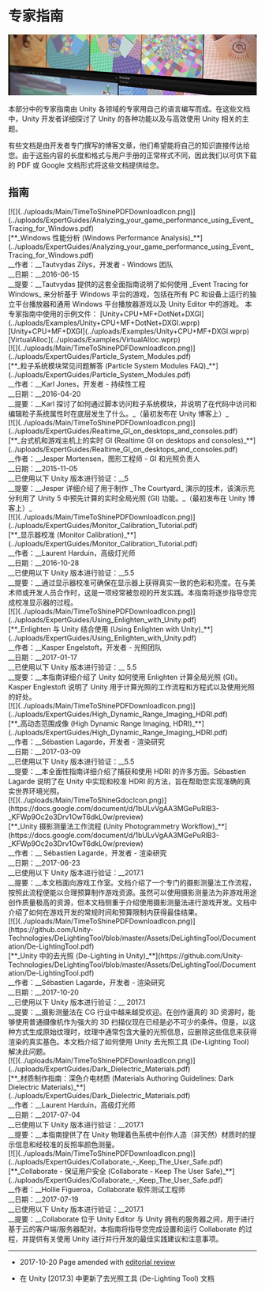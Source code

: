 专家指南
=======

![](../uploads/Main/TimeToShineHeader.jpg) 

本部分中的专家指南由 Unity 各领域的专家用自己的语言编写而成。在这些文档中，Unity 开发者详细探讨了 Unity 的各种功能以及与高效使用 Unity 相关的主题。

有些文档是由开发者专门撰写的博客文章，他们希望能将自己的知识直接传达给您。由于这些内容的长度和格式与用户手册的正常样式不同，因此我们以可供下载的 PDF 或 Google 文档形式将这些文档提供给您。

## 指南

<div class="timetoshineitem">
<div class="timetoshineicon">[![](../uploads/Main/TimeToShinePDFDownloadIcon.png)](../uploads/ExpertGuides/Analyzing_your_game_performance_using_Event_Tracing_for_Windows.pdf)</div>
[**_Windows 性能分析 (Windows Performance Analysis)_**](../uploads/ExpertGuides/Analyzing_your_game_performance_using_Event_Tracing_for_Windows.pdf)<br/>
__作者：__Tautvydas Zilys，开发者 - Windows 团队 <br/>
__日期：__2016-06-15<br/>
__提要：__Tautvydas 提供的这套全面指南说明了如何使用 _Event Tracing for Windows_ 来分析基于 Windows 平台的游戏，包括在所有 PC 和设备上运行的独立平台播放器和通用 Windows 平台播放器游戏以及 Unity Editor 中的游戏。
<span class="search-words">
本专家指南中使用的示例文件：
[Unity+CPU+MF+DotNet+DXGI](../uploads/Examples/Unity+CPU+MF+DotNet+DXGI.wprp)
[Unity+CPU+MF+DXGI](../uploads/Examples/Unity+CPU+MF+DXGI.wprp)
[VirtualAlloc](../uploads/Examples/VirtualAlloc.wprp)
</span>
</div>

<div class="timetoshineitem">
<div class="timetoshineicon">[![](../uploads/Main/TimeToShinePDFDownloadIcon.png)](../uploads/ExpertGuides/Particle_System_Modules.pdf)</div>
[**_粒子系统模块常见问题解答 (Particle System Modules FAQ)_**](../uploads/ExpertGuides/Particle_System_Modules.pdf)<br/>
__作者：__Karl Jones，开发者 - 持续性工程<br/>
__日期：__2016-04-20<br/>
__提要：__Karl 探讨了如何通过脚本访问粒子系统模块，并说明了在代码中访问和编辑粒子系统属性时在底层发生了什么。_（最初发布在 Unity 博客上）_
</div>

<div class="timetoshineitem">
<div class="timetoshineicon">[![](../uploads/Main/TimeToShinePDFDownloadIcon.png)](../uploads/ExpertGuides/Realtime_GI_on_desktops_and_consoles.pdf)</div>
[**_台式机和游戏主机上的实时 GI (Realtime GI on desktops and consoles)_**](../uploads/ExpertGuides/Realtime_GI_on_desktops_and_consoles.pdf)<br/>
__作者：__Jesper Mortensen，图形工程师 - GI 和光照负责人<br/>
__日期：__2015-11-05<br/>
__已使用以下 Unity 版本进行验证：__5<br/>
__提要：__Jesper 详细介绍了用于制作 _The Courtyard_ 演示的技术，该演示充分利用了 Unity 5 中预先计算的实时全局光照 (GI) 功能。_（最初发布在 Unity 博客上）_
</div>


<div class="timetoshineitem">
<div class="timetoshineicon">[![](../uploads/Main/TimeToShinePDFDownloadIcon.png)](../uploads/ExpertGuides/Monitor_Calibration_Tutorial.pdf)</div>
[**_显示器校准 (Monitor Calibration)_**](../uploads/ExpertGuides/Monitor_Calibration_Tutorial.pdf)<br/>
__作者：__Laurent Harduin，高级灯光师<br/>
__日期：__2016-10-28<br/>
__已使用以下 Unity 版本进行验证：__5.5<br/>
__提要：__通过显示器校准可确保在显示器上获得真实一致的色彩和亮度。在与美术师或开发人员合作时，这是一项经常被忽视的开发实践。本指南将逐步指导您完成校准显示器的过程。
</div>


<div class="timetoshineitem">
<div class="timetoshineicon">[![](../uploads/Main/TimeToShinePDFDownloadIcon.png)](../uploads/ExpertGuides/Using_Enlighten_with_Unity.pdf)</div>
[**_Enlighten 与 Unity 结合使用 (Using Enlighten with Unity)_**](../uploads/ExpertGuides/Using_Enlighten_with_Unity.pdf)<br/>
__作者：__Kasper Engelstoft，开发者 - 光照团队<br/>
__日期：__2017-01-17<br/>
__已使用以下 Unity 版本进行验证：__ 5.5<br/>
__提要：__本指南详细介绍了 Unity 如何使用 Enlighten 计算全局光照 (GI)。Kasper Englestoft 说明了 Unity 用于计算光照的工作流程和方程式以及使用光照的好处。
</div>


<div class="timetoshineitem">
<div class="timetoshineicon">[![](../uploads/Main/TimeToShinePDFDownloadIcon.png)](../uploads/ExpertGuides/High_Dynamic_Range_Imaging_HDRI.pdf)</div>
[**_高动态范围成像 (High Dynamic Range Imaging, HDRI)_**](../uploads/ExpertGuides/High_Dynamic_Range_Imaging_HDRI.pdf)<br/>
__作者：__Sébastien Lagarde，开发者 - 渲染研究<br/>
__日期：__2017-03-09<br/>
__已使用以下 Unity 版本进行验证：__5.5<br/>
__提要：__本全面性指南详细介绍了捕获和使用 HDRI 的许多方面。Sébastien Lagarde 说明了在 Unity 中实现和校准 HDRI 的方法，旨在帮助您实现准确的真实世界环境光照。
</div>



<div class="timetoshineitem">
<div class="timetoshineicon">[![](../uploads/Main/TimeToShineGdocIcon.png)](https://docs.google.com/document/d/1bULvVgAA3MGePuRlB3-_KFWp9Oc2o3Drv1OwT6dkL0w/preview)</div>
[**_Unity 摄影测量法工作流程 (Unity Photogrammetry Workflow)_**](https://docs.google.com/document/d/1bULvVgAA3MGePuRlB3-_KFWp9Oc2o3Drv1OwT6dkL0w/preview)<br/>
__作者：__ Sébastien Lagarde，开发者 - 渲染研究<br/>
__日期：__2017-06-23<br/>
__已使用以下 Unity 版本进行验证：__2017.1<br/>
__提要：__本文档面向游戏工作室。文档介绍了一个专门的摄影测量法工作流程，按照此流程便能以合理预算制作游戏资源。虽然可以使用摄影测量法为非游戏用途创作质量极高的资源，但本文档侧重于介绍使用摄影测量法进行游戏开发。文档中介绍了如何在游戏开发的常规时间和预算限制内获得最佳结果。
</div>



<div class="timetoshineitem">
<div class="timetoshineicon">[![](../uploads/Main/TimeToShinePDFDownloadIcon.png)](https://github.com/Unity-Technologies/DeLightingTool/blob/master/Assets/DeLightingTool/Documentation/De-LightingTool.pdf)</div>
[**_Unity 中的去光照 (De-Lighting in Unity)_**](https://github.com/Unity-Technologies/DeLightingTool/blob/master/Assets/DeLightingTool/Documentation/De-LightingTool.pdf)<br/>
__作者：__Sébastien Lagarde，开发者 - 渲染研究<br/>
__日期：__2017-10-20<br/>
__已使用以下 Unity 版本进行验证：__ 2017.1<br/>
__提要：__摄影测量法在 CG 行业中越来越受欢迎。在创作逼真的 3D 资源时，能够使用普通摄像机作为强大的 3D 扫描仪现在已经是必不可少的条件。但是，以这种方式生成原始纹理时，纹理中通常包含大量的光照信息，应删除这些信息来获得渲染的真实基色。本文档介绍了如何使用 Unity 去光照工具 (De-Lighting Tool) 解决此问题。
</div>



<div class="timetoshineitem">
<div class="timetoshineicon">[![](../uploads/Main/TimeToShinePDFDownloadIcon.png)](../uploads/ExpertGuides/Dark_Dielectric_Materials.pdf)</div>
[**_材质制作指南：深色介电材质 (Materials Authoring Guidelines: Dark Dielectric Materials)_**](../uploads/ExpertGuides/Dark_Dielectric_Materials.pdf)<br/>
__作者：__Laurent Harduin，高级灯光师<br/>
__日期：__2017-07-04<br/>
__已使用以下 Unity 版本进行验证：__2017.1<br/>
__提要：__本指南提供了在 Unity 物理着色系统中创作人造（非天然）材质时的提示信息和经校准的反照率颜色测量。
</div>




<div class="timetoshineitem">
<div class="timetoshineicon">[![](../uploads/Main/TimeToShinePDFDownloadIcon.png)](../uploads/ExpertGuides/Collaborate_-_Keep_The_User_Safe.pdf)</div>
[**_Collaborate - 保证用户安全 (Collaborate - Keep The User Safe)_**](../uploads/ExpertGuides/Collaborate_-_Keep_The_User_Safe.pdf)<br/>
__作者：__Hollie Figueroa，Collaborate 软件测试工程师<br/>
__日期：__2017-07-19<br/>
__已使用以下 Unity 版本进行验证：__2017.1<br/>
__提要：__Collaborate 位于 Unity Editor 与 Unity 拥有的服务器之间，用于进行基于云的客户端/服务器配对。本指南将指导您完成设置和运行 Collaborate 的过程，并提供有关使用 Unity 进行并行开发的最佳实践建议和注意事项。
</div>




-----

* <span class="page-edit">2017-10-20  Page amended with [editorial review](DocumentationEditorialReview.html)
</span>

* <span class="page-history">在 Unity [2017.3] 中更新了去光照工具 (De-Lighting Tool) 文档</span>
